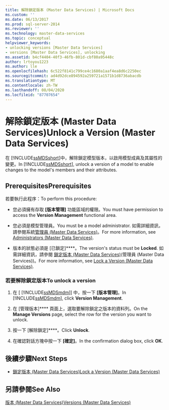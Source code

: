```yaml
---
title: 解除鎖定版本 (Master Data Services) | Microsoft Docs
ms.custom: ''
ms.date: 06/13/2017
ms.prod: sql-server-2014
ms.reviewer: ''
ms.technology: master-data-services
ms.topic: conceptual
helpviewer_keywords:
- unlocking versions [Master Data Services]
- versions [Master Data Services], unlocking
ms.assetid: b4cf4404-40f3-46fb-801d-cbf80a95448c
author: lrtoyou1223
ms.author: lle
ms.openlocfilehash: 6c522f8141c799ce4c1680a1aaf4ea8d6c2250ec
ms.sourcegitcommit: ad4d92dce894592a259721a1571b1d8736abacdb
ms.translationtype: MT
ms.contentlocale: zh-TW
ms.lasthandoff: 08/04/2020
ms.locfileid: "87707654"
---
```

# <a name="unlock-a-version-master-data-services"></a><span data-ttu-id="a8b3e-102">解除鎖定版本 (Master Data Services)</span><span class="sxs-lookup"><span data-stu-id="a8b3e-102">Unlock a Version (Master Data Services)</span></span>
  <span data-ttu-id="a8b3e-103">在 [!INCLUDE[ssMDSshort](../includes/ssmdsshort-md.md)]中，解除鎖定模型版本，以啟用模型成員及其屬性的變更。</span><span class="sxs-lookup"><span data-stu-id="a8b3e-103">In [!INCLUDE[ssMDSshort](../includes/ssmdsshort-md.md)], unlock a version of a model to enable changes to the model's members and their attributes.</span></span>  
  
## <a name="prerequisites"></a><span data-ttu-id="a8b3e-104">Prerequisites</span><span class="sxs-lookup"><span data-stu-id="a8b3e-104">Prerequisites</span></span>  
 <span data-ttu-id="a8b3e-105">若要執行此程序：</span><span class="sxs-lookup"><span data-stu-id="a8b3e-105">To perform this procedure:</span></span>  
  
-   <span data-ttu-id="a8b3e-106">您必須擁有存取 **[版本管理]** 功能區域的權限。</span><span class="sxs-lookup"><span data-stu-id="a8b3e-106">You must have permission to access the **Version Management** functional area.</span></span>  
  
-   <span data-ttu-id="a8b3e-107">您必須是模型管理員。</span><span class="sxs-lookup"><span data-stu-id="a8b3e-107">You must be a model administrator.</span></span> <span data-ttu-id="a8b3e-108">如需詳細資訊，請參閱系統[管理員 &#40;Master Data Services&#41;](administrators-master-data-services.md)。</span><span class="sxs-lookup"><span data-stu-id="a8b3e-108">For more information, see [Administrators &#40;Master Data Services&#41;](administrators-master-data-services.md).</span></span>  
  
-   <span data-ttu-id="a8b3e-109">版本的狀態必須是 [已鎖定]\*\*\*\*。</span><span class="sxs-lookup"><span data-stu-id="a8b3e-109">The version's status must be **Locked**.</span></span> <span data-ttu-id="a8b3e-110">如需詳細資訊，請參閱 [鎖定版本 &#40;Master Data Services&#41;](../../2014/master-data-services/lock-a-version-master-data-services.md)(管理員 (Master Data Services))。</span><span class="sxs-lookup"><span data-stu-id="a8b3e-110">For more information, see [Lock a Version &#40;Master Data Services&#41;](../../2014/master-data-services/lock-a-version-master-data-services.md).</span></span>  
  
### <a name="to-unlock-a-version"></a><span data-ttu-id="a8b3e-111">若要解除鎖定版本</span><span class="sxs-lookup"><span data-stu-id="a8b3e-111">To unlock a version</span></span>  
  
1.  <span data-ttu-id="a8b3e-112">在 [ [!INCLUDE[ssMDSmdm](../includes/ssmdsmdm-md.md)]] 中，按一下 **[版本管理]**。</span><span class="sxs-lookup"><span data-stu-id="a8b3e-112">In [!INCLUDE[ssMDSmdm](../includes/ssmdsmdm-md.md)], click **Version Management**.</span></span>  
  
2.  <span data-ttu-id="a8b3e-113">在 [管理版本]\*\*\*\* 頁面上，選取要解除鎖定之版本的資料列。</span><span class="sxs-lookup"><span data-stu-id="a8b3e-113">On the **Manage Versions** page, select the row for the version you want to unlock.</span></span>  
  
3.  <span data-ttu-id="a8b3e-114">按一下 [解除鎖定]\*\*\*\*。</span><span class="sxs-lookup"><span data-stu-id="a8b3e-114">Click **Unlock**.</span></span>  
  
4.  <span data-ttu-id="a8b3e-115">在確認對話方塊中按一下 **[確定]**。</span><span class="sxs-lookup"><span data-stu-id="a8b3e-115">In the confirmation dialog box, click **OK**.</span></span>  
  
## <a name="next-steps"></a><span data-ttu-id="a8b3e-116">後續步驟</span><span class="sxs-lookup"><span data-stu-id="a8b3e-116">Next Steps</span></span>  
  
-   [<span data-ttu-id="a8b3e-117">鎖定版本 &#40;Master Data Services&#41;</span><span class="sxs-lookup"><span data-stu-id="a8b3e-117">Lock a Version &#40;Master Data Services&#41;</span></span>](../../2014/master-data-services/lock-a-version-master-data-services.md)  
  
## <a name="see-also"></a><span data-ttu-id="a8b3e-118">另請參閱</span><span class="sxs-lookup"><span data-stu-id="a8b3e-118">See Also</span></span>  
 [<span data-ttu-id="a8b3e-119">版本 &#40;Master Data Services&#41;</span><span class="sxs-lookup"><span data-stu-id="a8b3e-119">Versions &#40;Master Data Services&#41;</span></span>](../../2014/master-data-services/versions-master-data-services.md)  
  
  
